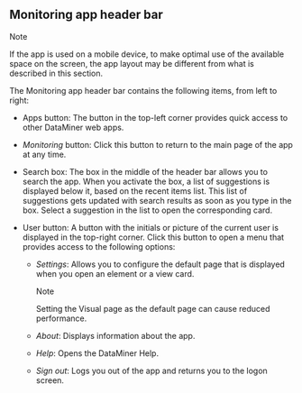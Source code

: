 ## Monitoring app header bar

> [!NOTE]
> If the app is used on a mobile device, to make optimal use of the available space on the screen, the app layout may be different from what is described in this section.

The Monitoring app header bar contains the following items, from left to right:

- Apps button: The button in the top-left corner provides quick access to other DataMiner web apps.

- *Monitoring* button: Click this button to return to the main page of the app at any time.

- Search box: The box in the middle of the header bar allows you to search the app. When you activate the box, a list of suggestions is displayed below it, based on the recent items list. This list of suggestions gets updated with search results as soon as you type in the box. Select a suggestion in the list to open the corresponding card.

- User button: A button with the initials or picture of the current user is displayed in the top-right corner. Click this button to open a menu that provides access to the following options:

    - *Settings*: Allows you to configure the default page that is displayed when you open an element or a view card.

        > [!NOTE]
        > Setting the Visual page as the default page can cause reduced performance.

    - *About*: Displays information about the app.

    - *Help*: Opens the DataMiner Help.

    - *Sign out*: Logs you out of the app and returns you to the logon screen.
